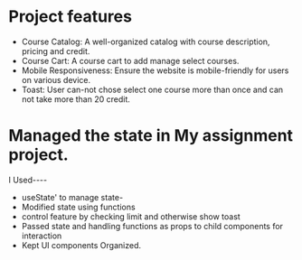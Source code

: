 
# Project features

* Course Catalog: A well-organized catalog with course description, pricing and credit. <br>
* Course Cart: A course cart to add manage select courses. <br>
* Mobile Responsiveness: Ensure the website is mobile-friendly for users on various device.<br>
* Toast: User can-not chose select one course more than once and can not take more than 20 credit.


# Managed the state in My assignment project.

I Used----<br>
+ useState' to manage state-<br>
+ Modified state using functions<br>
+ control feature by checking limit and otherwise show toast<br>
+ Passed state and handling functions as props to child components for interaction<br>
+ Kept UI components Organized.
